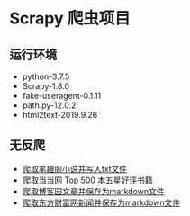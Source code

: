 # Scrapy 爬虫项目

## 运行环境

* python-3.7.5
* Scrapy-1.8.0
* fake-useragent-0.1.11
* path.py-12.0.2
* html2text-2019.9.26

## 无反爬

* [爬取笔趣阁小说并写入txt文件](./crawler/xbiquge.py)
* [爬取当当网 Top 500 本五星好评书籍](./crawler/dangdangtop500.py)
* [爬取博客园文章并保存为markdown文件](./crawler/cnblogs.py)
* [爬取东方财富网新闻并保存为markdown文件](./crawler/eastmoney.py)